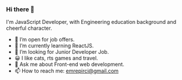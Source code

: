 ### Hi there 👋

I'm JavaScript Developer, with Engineering education background and cheerful character. 

- 🔭  I’m open for job offers.
- 🌱  I’m currently learning ReactJS.
- 🤔  I’m looking for Junior Developer Job.
- 😀  I like cats, rts games and travel.
- 💬  Ask me about Front-end web development.
- 📫  How to reach me: emrepirci@gmail.com
